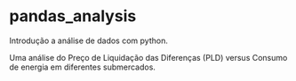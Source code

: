 # pandas_analysis
Introdução a análise de dados com python.

Uma análise do Preço de Liquidação das Diferenças (PLD) versus Consumo de energia em diferentes submercados.
